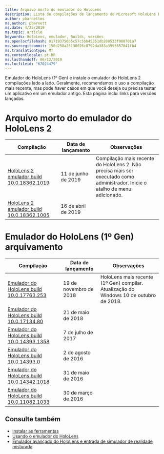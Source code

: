 ```yaml
---
title: Arquivo morto do emulador do HoloLens
description: Lista de compilações de lançamento do Microsoft HoloLens Emulator.
author: pbarnettms
ms.author: pbarnett
ms.date: 4/25/2019
ms.topic: article
keywords: HoloLens, emulador, Builds, versões
ms.openlocfilehash: 017193756b5c57c5bb45351db208533f980701a7
ms.sourcegitcommit: 150d258a23130026c8792da383a3993657841fb4
ms.translationtype: MT
ms.contentlocale: pt-BR
ms.lasthandoff: 06/12/2019
ms.locfileid: "67024479"
---
```

Emulador do HoloLens (1º Gen) e instale o emulador do HoloLens 2 compilações lado a lado. Geralmente, recomendamos o uso a compilação mais recente, mas pode haver casos em que você deseja ou precisa testar um aplicativo em um emulador antigo. Esta página inclui links para versões lançadas.


# <a name="hololens-2-emulator-archive"></a>Arquivo morto do emulador do HoloLens 2


|  Compilação |  Data de lançamento |  Observações | 
|----------|----------|----------|
|  [HoloLens 2 emulador build 10.0.18362.1019](https://go.microsoft.com/fwlink/?linkid=2095316) | 11 de junho de 2019 | Compilação mais recente do HoloLens 2.  Não precisa mais ser executado como administrador.  Inicie o atalho de menu adicionado. |
|  [HoloLens 2 emulador build 10.0.18362.1005](https://go.microsoft.com/fwlink/?linkid=2087187) | 16 de abril de 2019 |  |


# <a name="hololens-emulator-1st-gen-archive"></a>Emulador do HoloLens (1º Gen) arquivamento


|  Compilação |  Data de lançamento |  Observações | 
|----------|----------|----------|
|  [Emulador do HoloLens build 10.0.17763.253](https://go.microsoft.com/fwlink/?linkid=2065980) | 19 de novembro de 2018 | HoloLens mais recente (1º Gen) compilar. Atualização do Windows 10 de outubro de 2018. |
|  [Emulador do HoloLens build 10.0.17134.80](https://go.microsoft.com/fwlink/?linkid=874531) | 21 de maio de 2018 | 
|  [Emulador do HoloLens build 10.0.14393.1358](https://go.microsoft.com/fwlink/?linkid=852626) |  7 de julho de 2017 |
|  [Emulador do HoloLens build 10.0.14393.0](http://go.microsoft.com/fwlink/?LinkID=823018) |  2 de agosto de 2016 |
|  [Emulador do HoloLens build 10.0.14342.1018](http://go.microsoft.com/fwlink/?LinkID=823018) |  31 de maio de 2016 |
|  [Emulador do HoloLens build 10.0.11082.1033](http://go.microsoft.com/fwlink/?LinkID=724053) |  30 de março de 2016 |

## <a name="see-also"></a>Consulte também
* [Instalar as ferramentas](install-the-tools.md)
* [Usando o emulador do HoloLens](using-the-hololens-emulator.md)
* [Emulador avançado do HoloLens e entrada de simulador de realidade misturada](advanced-hololens-emulator-and-mixed-reality-simulator-input.md)
